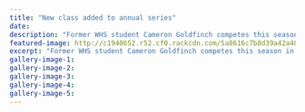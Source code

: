 ```yaml
---
title: "New class added to annual series"
date: 
description: "Former WHS student Cameron Goldfinch competes this season in the new Suzuki Gixxer 150 Cup series..."
featured-image: http://c1940652.r52.cf0.rackcdn.com/5a8616c7b8d39a42a4000738/cameron-goldfinch-photo-of-only-midweek-20-dec-2017.jpg
excerpt: "Former WHS student Cameron Goldfinch competes this season in the new Suzuki Gixxer 150 Cup series."
gallery-image-1: 
gallery-image-2: 
gallery-image-3: 
gallery-image-4: 
gallery-image-5: 
---
```

